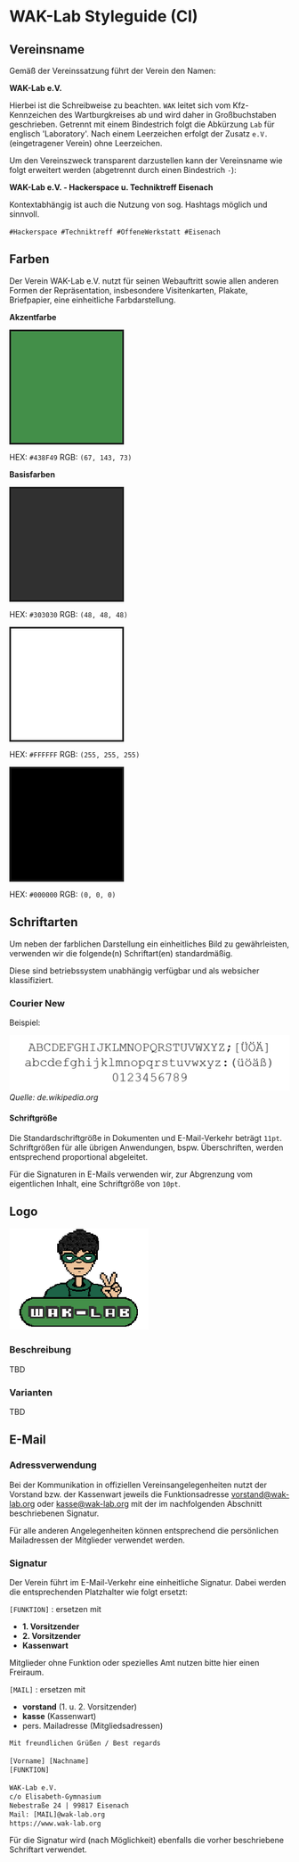 # WAK-Lab Styleguide (CI)

## Vereinsname

Gemäß der Vereinssatzung führt der Verein den Namen:

**WAK-Lab e.V.**

Hierbei ist die Schreibweise zu beachten. `WAK` leitet sich vom Kfz-Kennzeichen des Wartburgkreises ab und wird daher in Großbuchstaben geschrieben. Getrennt mit einem Bindestrich folgt die Abkürzung `Lab` für englisch 'Laboratory'. Nach einem Leerzeichen erfolgt der Zusatz `e.V.` (eingetragener Verein) ohne Leerzeichen.

Um den Vereinszweck transparent darzustellen kann der Vereinsname wie folgt erweitert werden (abgetrennt durch einen Bindestrich `-`):

**WAK-Lab e.V. - Hackerspace u. Techniktreff Eisenach**

Kontextabhängig ist auch die Nutzung von sog. Hashtags möglich und sinnvoll.

`#Hackerspace #Techniktreff #OffeneWerkstatt #Eisenach`

## Farben

Der Verein WAK-Lab e.V. nutzt für seinen Webauftritt sowie allen anderen Formen der Repräsentation, insbesondere Visitenkarten, Plakate, Briefpapier, eine einheitliche Farbdarstellung.

**Akzentfarbe**

<div style="height:200px; width:200px; background-color:#438F49; border-style:solid"></div>

HEX: `#438F49` RGB: `(67, 143, 73)`

**Basisfarben**

<div style="height:200px; width:200px; background-color:#303030; border-style:solid"></div>

HEX: `#303030` RGB: `(48, 48, 48)`

<div style="height:200px; width:200px; background-color:#FFFFFF; border-style:solid"></div>

HEX: `#FFFFFF` RGB: `(255, 255, 255)`

<div style="height:200px; width:200px; background-color:#000000; border-style:solid"></div>

HEX: `#000000` RGB: `(0, 0, 0)`

## Schriftarten

Um neben der farblichen Darstellung ein einheitliches Bild zu gewährleisten, verwenden wir die folgende(n) Schriftart(en) standardmäßig.

Diese sind betriebssystem unabhängig verfügbar und als websicher klassifiziert.

### Courier New

Beispiel:

![Beispiel Courier New](img/Courier_New_Monotype.png)*Quelle: de.wikipedia.org*

#### Schriftgröße

Die Standardschriftgröße in Dokumenten und E-Mail-Verkehr beträgt `11pt`. Schriftgrößen für alle übrigen Anwendungen, bspw. Überschriften, werden entsprechend proportional abgeleitet.

Für die Signaturen in E-Mails verwenden wir, zur Abgrenzung vom eigentlichen Inhalt, eine Schriftgröße von `10pt`.

## Logo

![Aktuelles Logo](img/logo-current-version.png)

### Beschreibung

TBD

### Varianten

TBD

## E-Mail

### Adressverwendung

Bei der Kommunikation in offiziellen Vereinsangelegenheiten nutzt der Vorstand bzw. der Kassenwart jeweils die Funktionsadresse vorstand@wak-lab.org oder kasse@wak-lab.org mit der im nachfolgenden Abschnitt beschriebenen Signatur.

Für alle anderen Angelegenheiten können entsprechend die persönlichen Mailadressen der Mitglieder verwendet werden.

### Signatur

Der Verein führt im E-Mail-Verkehr eine einheitliche Signatur. Dabei werden die entsprechenden Platzhalter wie folgt ersetzt:

`[FUNKTION]` : ersetzen mit
- **1. Vorsitzender**
- **2. Vorsitzender**
- **Kassenwart**

Mitglieder ohne Funktion oder spezielles Amt nutzen bitte hier einen Freiraum.

`[MAIL]` : ersetzen mit
- **vorstand** (1. u. 2. Vorsitzender)
- **kasse** (Kassenwart)
- pers. Mailadresse (Mitgliedsadressen)

```
Mit freundlichen Grüßen / Best regards

[Vorname] [Nachname]
[FUNKTION]

WAK-Lab e.V.
c/o Elisabeth-Gymnasium
Nebestraße 24 | 99817 Eisenach
Mail: [MAIL]@wak-lab.org
https://www.wak-lab.org
```
Für die Signatur wird (nach Möglichkeit) ebenfalls die vorher beschriebene Schriftart verwendet.